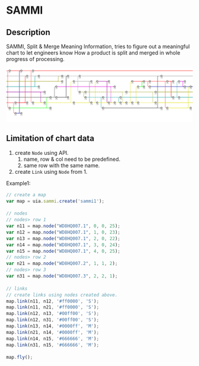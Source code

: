 SAMMI
===

## Description

SAMMI, Split & Merge Meaning Information, tries to figure out a meaningful chart to let engineers know How a product is split and merged in whole progress of processing.

![Example](uia-sammi.png)

## Limitation of chart data

1. create `Node` using API.
   1. name, row & col need to be predefined.
   2. same row with the same name.
2. create `Link` using `Node` from 1.

Example1:

```js
// create a map
var map = uia.sammi.create('sammi1');

// nodes
// nodes> row 1
var n11 = map.node("WD8HQ007.1", 0, 0, 25);
var n12 = map.node("WD8HQ007.1", 1, 0, 23);
var n13 = map.node("WD8HQ007.1", 2, 0, 22);
var n14 = map.node("WD8HQ007.1", 3, 0, 24);
var n15 = map.node("WD8HQ007.1", 4, 0, 25);
// nodes> row 2
var n21 = map.node("WD8HQ007.2", 1, 1, 2);
// nodes> row 3
var n31 = map.node("WD8HQ007.3", 2, 2, 1);

// links
// create links using nodes created above.
map.link(n11, n12, '#ff0000', 'S');
map.link(n11, n21, '#ff0000', 'S');
map.link(n12, n13, '#00ff00', 'S');
map.link(n12, n31, '#00ff00', 'S');
map.link(n13, n14, '#0000ff', 'M');
map.link(n21, n14, '#0000ff', 'M');
map.link(n14, n15, '#666666', 'M');
map.link(n31, n15, '#666666', 'M');

map.fly();
```


